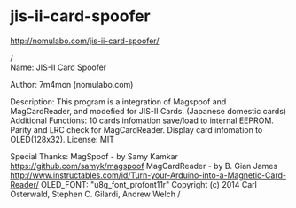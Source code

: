 # jis-ii-card-spoofer

http://nomulabo.com/jis-ii-card-spoofer/

/                                                                            
   Name: JIS-II Card Spoofer
   
   Author: 7m4mon (nomulabo.com)
   
   Description: This program is a integration of Magspoof and MagCardReader,
                and modefied for JIS-II Cards. (Japanese domestic cards)
                Additional Functions:
                10 cards infomation save/load to internal EEPROM.
                Parity and LRC check for MagCardReader.
                Display card infomation to OLED(128x32).
   License: MIT
   
   Special Thanks:
       MagSpoof - by Samy Kamkar
       https://github.com/samyk/magspoof
       MagCardReader - by B. Gian James
       http://www.instructables.com/id/Turn-your-Arduino-into-a-Magnetic-Card-Reader/
       OLED_FONT: "u8g_font_profont11r"  Copyright (c) 2014 Carl Osterwald, Stephen C. Gilardi, Andrew Welch
                                                                             /
